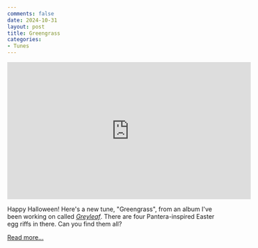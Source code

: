 ```yaml
---
comments: false
date: 2024-10-31
layout: post
title: Greengrass
categories:
- Tunes
---
```


<iframe width="560" height="315" src="https://www.youtube.com/embed/vM6WQOxVi6g?si=Mjkg01hmt3s-jNZP" title="YouTube video player" frameborder="0" allow="accelerometer; autoplay; clipboard-write; encrypted-media; gyroscope; picture-in-picture; web-share" referrerpolicy="strict-origin-when-cross-origin" allowfullscreen></iframe>

Happy Halloween!
Here's a new tune, "Greengrass", from an album I've
been working on called [_Greyleaf_](/music/greyleaf).
There are four Pantera-inspired Easter egg riffs in there.
Can you find them all?

[Read more...](/music/greyleaf/greengrass)
